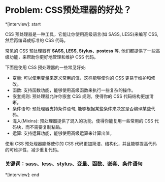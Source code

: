 # Problem: CSS预处理器的好处？

*[interview]: start

CSS 预处理器是一种工具，它能让你使用高级语言(如 SASS, LESS)来编写 CSS, 然后再编译成标准的 CSS 代码。

常见的 CSS 预处理器有 **SASS, LESS, Stylus、postcss** 等. 他们都提供了一些高级功能，来帮助你更好地管理和维护 CSS 代码。

下面是使用 CSS 预处理器的一些常见好处:

- 变量: 可以使用变量来定义常用的值，这样能够使你的 CSS 更易于维护和修改。
- 函数: 支持函数功能，能够使用高级函数来执行一些复杂的操作。
- 嵌套规则: 预处理器允许你嵌套 CSS 规则，使得你的 CSS 代码结构更加清晰。
- 条件语句: 预处理器支持条件语句, 能够根据某些条件来决定是否编译某些代码。
- 混入(Mixins): 预处理器提供了混入的功能，使得你能复用一些常用的 CSS 代码块，而不需要复制粘贴。
- 运算: 支持运算功能，能够使用高级运算来计算出值。

使用 CSS 预处理器能够使你的 CSS 代码更加简洁、结构化，并且能够提高代码的可维护性，减少重复代码。

### 关键词：sass、less、stylus、变量、函数、嵌套、条件语句

*[interview]: end
